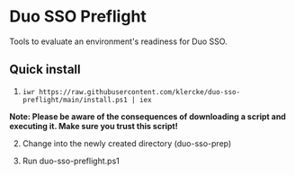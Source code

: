 # Duo SSO Preflight
Tools to evaluate an environment's readiness for Duo SSO.

## Quick install
1. `iwr https://raw.githubusercontent.com/klercke/duo-sso-preflight/main/install.ps1 | iex`

**Note: Please be aware of the consequences of downloading a script and executing it. Make sure you trust this script!**

2. Change into the newly created directory (duo-sso-prep)

3. Run duo-sso-preflight.ps1
